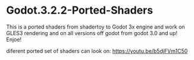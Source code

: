 # Godot.3.2.2-Ported-Shaders
This is a ported shaders from shadertoy to Godot 3x engine and work on GLES3 rendering and
on all versions off godot from godot 3.0 and up!
Enjoe!

diferent ported set of shaders can look on:
https://youtu.be/b5djFVm1C50
